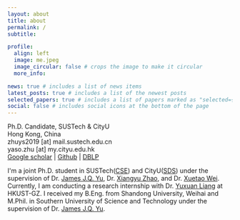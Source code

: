 ```yaml
---
layout: about
title: about
permalink: /
subtitle: 

profile:
  align: left
  image: me.jpeg
  image_circular: false # crops the image to make it circular
  more_info: 

news: true # includes a list of news items
latest_posts: true # includes a list of the newest posts
selected_papers: true # includes a list of papers marked as "selected={true}"
social: false # includes social icons at the bottom of the page
---
```


Ph.D. Candidate, SUSTech & CityU<br>
Hong Kong, China<br>
zhuys2019 [at] mail.sustech.edu.cn<br>
yaso.zhu [at] my.cityu.edu.hk<br>
[Google scholar](https://scholar.google.com/citations?user=JXPpszAAAAAJ) | [Github](https://github.com/YasoZ) | [DBLP](https://dblp.org/pid/286/7280.html)

I'm a joint Ph.D. student in SUSTech([CSE](https://cse.sustech.edu.cn/)) and CityU([SDS](https://www.sdsc.cityu.edu.hk/)) under the supervision of Dr. [James J.Q. Yu](https://jamesyu.me/), Dr. [Xiangyu Zhao](https://zhaoxyai.github.io/), and Dr. [Xuetao Wei](https://cse.sustech.edu.cn/faculty/~weixt/). Currently, I am conducting a research internship with Dr. [Yuxuan Liang](http://yuxuanliang.com/) at HKUST-GZ.
I received my B.Eng. from Shandong University, Weihai and M.Phil. in Southern University of Science and Technology under the supervision of Dr. [James J.Q. Yu](https://jamesyu.me/).
